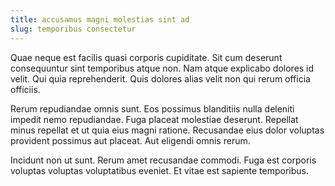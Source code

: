 ```yaml
---
title: accusamus magni molestias sint ad
slug: temporibus consectetur
---
```


Quae neque est facilis quasi corporis cupiditate. Sit cum deserunt consequuntur sint temporibus atque non. Nam atque explicabo dolores id velit. Qui quia reprehenderit. Quis dolores alias velit non qui rerum officia officiis.

Rerum repudiandae omnis sunt. Eos possimus blanditiis nulla deleniti impedit nemo repudiandae. Fuga placeat molestiae deserunt. Repellat minus repellat et ut quia eius magni ratione. Recusandae eius dolor voluptas provident possimus aut placeat. Aut eligendi omnis rerum.

Incidunt non ut sunt. Rerum amet recusandae commodi. Fuga est corporis voluptas voluptas voluptatibus eveniet. Et vitae est sapiente temporibus.
